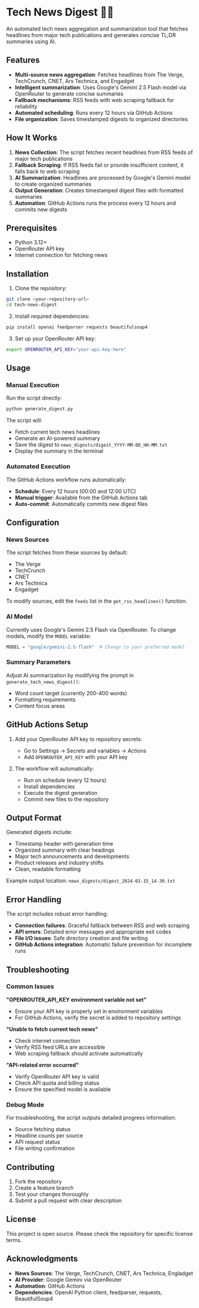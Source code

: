 # Tech News Digest 📰🤖

An automated tech news aggregation and summarization tool that fetches headlines from major tech publications and generates concise TL;DR summaries using AI.

## Features

- **Multi-source news aggregation**: Fetches headlines from The Verge, TechCrunch, CNET, Ars Technica, and Engadget
- **Intelligent summarization**: Uses Google's Gemini 2.5 Flash model via OpenRouter to generate concise summaries
- **Fallback mechanisms**: RSS feeds with web scraping fallback for reliability
- **Automated scheduling**: Runs every 12 hours via GitHub Actions
- **File organization**: Saves timestamped digests to organized directories

## How It Works

1. **News Collection**: The script fetches recent headlines from RSS feeds of major tech publications
2. **Fallback Scraping**: If RSS feeds fail or provide insufficient content, it falls back to web scraping
3. **AI Summarization**: Headlines are processed by Google's Gemini model to create organized summaries
4. **Output Generation**: Creates timestamped digest files with formatted summaries
5. **Automation**: GitHub Actions runs the process every 12 hours and commits new digests

## Prerequisites

- Python 3.12+
- OpenRouter API key
- Internet connection for fetching news

## Installation

1. Clone the repository:
```bash
git clone <your-repository-url>
cd tech-news-digest
```

2. Install required dependencies:
```bash
pip install openai feedparser requests beautifulsoup4
```

3. Set up your OpenRouter API key:
```bash
export OPENROUTER_API_KEY="your-api-key-here"
```

## Usage

### Manual Execution

Run the script directly:
```bash
python generate_digest.py
```

The script will:
- Fetch current tech news headlines
- Generate an AI-powered summary
- Save the digest to `news_digests/digest_YYYY-MM-DD_HH-MM.txt`
- Display the summary in the terminal

### Automated Execution

The GitHub Actions workflow runs automatically:
- **Schedule**: Every 12 hours (00:00 and 12:00 UTC)
- **Manual trigger**: Available from the GitHub Actions tab
- **Auto-commit**: Automatically commits new digest files

## Configuration

### News Sources

The script fetches from these sources by default:
- The Verge
- TechCrunch
- CNET
- Ars Technica
- Engadget

To modify sources, edit the `feeds` list in the `get_rss_headlines()` function.

### AI Model

Currently uses Google's Gemini 2.5 Flash via OpenRouter. To change models, modify the `MODEL` variable:
```python
MODEL = "google/gemini-2.5-flash"  # Change to your preferred model
```

### Summary Parameters

Adjust AI summarization by modifying the prompt in `generate_tech_news_digest()`:
- Word count target (currently 200-400 words)
- Formatting requirements
- Content focus areas

## GitHub Actions Setup

1. Add your OpenRouter API key to repository secrets:
   - Go to Settings → Secrets and variables → Actions
   - Add `OPENROUTER_API_KEY` with your API key

2. The workflow will automatically:
   - Run on schedule (every 12 hours)
   - Install dependencies
   - Execute the digest generation
   - Commit new files to the repository

## Output Format

Generated digests include:
- Timestamp header with generation time
- Organized summary with clear headings
- Major tech announcements and developments
- Product releases and industry shifts
- Clean, readable formatting

Example output location: `news_digests/digest_2024-01-15_14-30.txt`

## Error Handling

The script includes robust error handling:
- **Connection failures**: Graceful fallback between RSS and web scraping
- **API errors**: Detailed error messages and appropriate exit codes
- **File I/O issues**: Safe directory creation and file writing
- **GitHub Actions integration**: Automatic failure prevention for incomplete runs

## Troubleshooting

### Common Issues

**"OPENROUTER_API_KEY environment variable not set"**
- Ensure your API key is properly set in environment variables
- For GitHub Actions, verify the secret is added to repository settings

**"Unable to fetch current tech news"**
- Check internet connection
- Verify RSS feed URLs are accessible
- Web scraping fallback should activate automatically

**"API-related error occurred"**
- Verify OpenRouter API key is valid
- Check API quota and billing status
- Ensure the specified model is available

### Debug Mode

For troubleshooting, the script outputs detailed progress information:
- Source fetching status
- Headline counts per source
- API request status
- File writing confirmation

## Contributing

1. Fork the repository
2. Create a feature branch
3. Test your changes thoroughly
4. Submit a pull request with clear description

## License

This project is open source. Please check the repository for specific license terms.

## Acknowledgments

- **News Sources**: The Verge, TechCrunch, CNET, Ars Technica, Engladget
- **AI Provider**: Google Gemini via OpenRouter
- **Automation**: GitHub Actions
- **Dependencies**: OpenAI Python client, feedparser, requests, BeautifulSoup4
